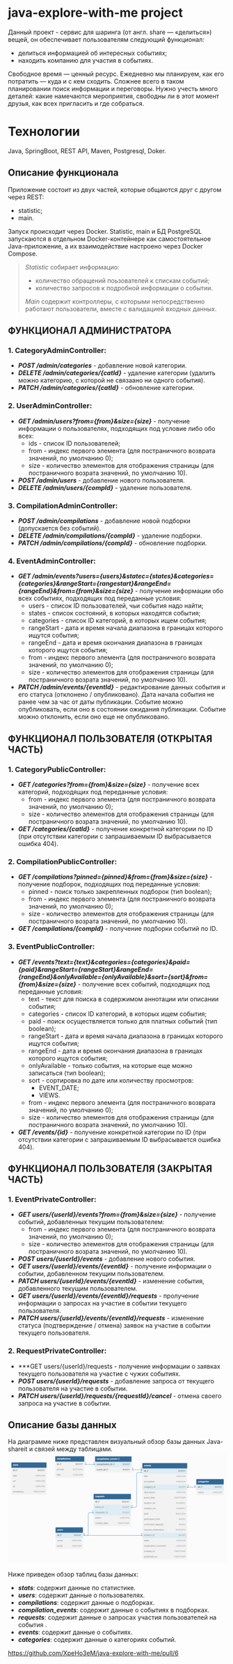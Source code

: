# java-explore-with-me project

Данный проект - сервис для шаринга (от англ. share — «делиться») вещей, он обеспечивает пользователям следующий функционал:
- делиться информацией об интересных событиях;
- находить компанию для участия в событиях.

Свободное время — ценный ресурс. Ежедневно мы планируем, как его потратить — куда и с кем сходить. Сложнее всего в таком планировании поиск информации и переговоры. Нужно учесть много деталей: какие намечаются мероприятия, свободны ли в этот момент друзья, как всех пригласить и где собраться.

# Технологии
Java, SpringBoot, REST API, Maven, Postgresql, Doker.

## Описание функционала
Приложение состоит из двух частей, которые общаются друг с другом через REST: 
- statistic;
- main. 

Запуск происходит через Docker. 
Statistic, main и БД PostgreSQL запускаются в отдельном Docker-контейнере как 
самостоятельное Java-приложение, а их взаимодействие настроено через Docker Compose.

> _Statistic_ собирает информацио:
> - количество обращений поьзователей к спискам событий;
> - количество запросов к подробной информации о событии.
> 
> _Main_ содержит контроллеры, с которыми непосредственно работают пользователи, вместе с валидацией входных данных.


## ФУНКЦИОНАЛ АДМИНИСТРАТОРА
### 1. **CategoryAdminController**:
   - ***POST /admin/categories*** - добавление новой категории.
   - ***DELETE /admin/categories/{catId}*** - удаление категории (удалить можно категорию, с которой не связаано ни одного события).
   - ***PATCH /admin/categories/{catId}*** - обновление категории.

### 2. **UserAdminController**:
   - ***GET /admin/users?from={from}&size={size}*** - получение информации о пользователях, подходящих под условие либо обо всех:
     - ids - список ID пользователей;
     - from - индекс первого элемента (для постраничного возврата значений, по умолчанию 0);
     - size - количество элементов для отображения страницы (для постраничного возрата значений, по умолчанию 10).
   - ***POST /admin/users*** - добавление нового пользователя.
   - ***DELETE /admin/users/{compId}*** - удаление пользователя.
     
### 3. **CompilationAdminController**:
   - ***POST /admin/compilations*** - добавление новой подборки (допускается без событий).
   - ***DELETE /admin/compilations/{compId}*** - удаление подборки.
   - ***PATCH /admin/compilations/{compId}*** - обновление подборки.

### 4. **EventAdminController**:
   - ***GET /admin/events?users={users}&statec={states}&categories={categories}&rangeStart={rangestart}&rangeEnd={rangeEnd}&from={from}&size={size}*** - получение информации обо всех событиях, подходящих под переданные условия:
     - users - список ID пользователей, чьи события надо найти;
     - states - список состояний, в которых находятся события;
     - categories - список ID категорий, в которых ищем события;
     - rangeStart - дата и время начала диапазона в границах которого ищутся события;
     - rangeEnd - дата и время окончания диапазона в границах которого ищутся события;
     - from - индекс первого элемента (для постраничного возврата значений, по умолчанию 0);
     - size - количество элементов для отображения страницы (для постраничного возрата значений, по умолчанию 10).
   - ***PATCH /admin/events/{eventId}*** - редактирование данных события и его статуса (отклонено / опубликовано). Дата начала события не ранее чем за час от даты публикации.
     Событие можно опубликовать, если оно в состоянии ожидания публикации. Событие можно отклонить, если оно еще не опубликовано.
     

## ФУНКЦИОНАЛ ПОЛЬЗОВАТЕЛЯ (ОТКРЫТАЯ ЧАСТЬ)
### 1. **CategoryPublicController**:
   - ***GET /categories?from={from}&size={size}*** - получение всех категорий, подходящих под переданные условия:
     - from - индекс первого элемента (для постраничного возврата значений, по умолчанию 0);
     - size - количество элементов для отображения страницы (для постраничного возрата значений, по умолчанию 10).
   - ***GET /categories/{catId}*** - получение конкретной категории по ID (при отсутствии категории с запрашиваемым ID выбрасывается ошибка 404).

### 2. **CompilationPublicController**:
   - ***GET /compilations?pinned={pinned}&from={from}&size={size}*** - получение подборок, подходящих под переданные условия:
     - pinned - поиск только закрепленных подборок (тип boolean);
	 - from - индекс первого элемента (для постраничного возврата значений, по умолчанию 0);
     - size - количество элементов для отображения страницы (для постраничного возрата значений, по умолчанию 10).
   - ***GET /compilations/{compId}*** - получение подборки событий по ID.

### 3. **EventPublicController**:
   - ***GET /events?text={text}&categories={categories}&paid={paid}&rangeStart={rangeStart}&rangeEnd={rangeEnd}&onlyAvailable={onlyAvailable}&sort={sort}&from={from}&size={size}*** - получение всех событий, подходящих под переданные условия:
     - text - текст для поиска в содержимом аннотации или описании события;
	 - categories - список ID категорий, в которых ищем события;
	 - paid - поиск осуществляется только для платных событий (тип boolean);
	 - rangeStart - дата и время начала диапазона в границах которого ищутся события;
     - rangeEnd - дата и время окончания диапазона в границах которого ищутся события;
	 - onlyAvailable - только события, на которые еще можно записаться (тип boolean);
	 - sort - сортировка по дате или количеству просмотров:
	   - EVENT_DATE;
	   - VIEWS.
     - from - индекс первого элемента (для постраничного возврата значений, по умолчанию 0);
     - size - количество элементов для отображения страницы (для постраничного возрата значений, по умолчанию 10).
   - ***GET /events/{id}*** - получение конкретной категории по ID (при отсутствии категории с запрашиваемым ID выбрасывается ошибка 404).


## ФУНКЦИОНАЛ ПОЛЬЗОВАТЕЛЯ (ЗАКРЫТАЯ ЧАСТЬ)
### 1. **EventPrivateController**:
   - ***GET users/{userId}/events?from={from}&size={size}*** - получение событий, добавленных текущим пользователем:
     - from - индекс первого элемента (для постраничного возврата значений, по умолчанию 0);
     - size - количество элементов для отображения страницы (для постраничного возрата значений, по умолчанию 10).
   - ***POST users/{userId}/events*** - добавление нового события.
   - ***GET users/{userId}/events/{eventId}*** - получение информации о событии, добавленном текущим пользователем.
   - ***PATCH users/{userId}/events/{eventId}*** - изменение события, добавленного текущим пользователем.
   - ***GET users/{userId}/events/{eventId}/requests*** - пролучение информации о запросах на участие в событии текущего пользователя.
   - ***PATCH users/{userId}/events/{eventId}/requests*** - изменение статуса (подтверждение / отмена) заявок на участие в событии текущего пользователя.

### 2. **RequestPrivateController**:
   - ***GET users/{userId}/requests - получение информации о заявках текущего пользователя на участие с чужих событиях.
   - ***POST users/{userId}/requests*** - добавление запроса от текущего пользователя на участие в событии.
   - ***PATCH users/{userId}/requests/{requestId}/cancel*** - отмена своего запроса на участие в событии.

   

## Описание базы данных
На диаграмме ниже представлен визуальный обзор базы данных Java-shareit и связей между таблицами.
![Java-explore-with-me_database](DBScheme.png)

Ниже приведен обзор таблиц базы данных:
- ***stats***: содержит данные по статистике.
- ***users***: содержит данные о пользователях.
- ***compilations***: содержит данные о подборках.
- ***compilation_events***: содержит данные о событиях в подборках.
- ***requests***: содержит данные о запросах участия пользователей на события .
- ***events***: содержит данные о событиях.
- ***categories***: содержит данные о категориях событий.

  

https://github.com/XpeHo3eM/java-explore-with-me/pull/6
